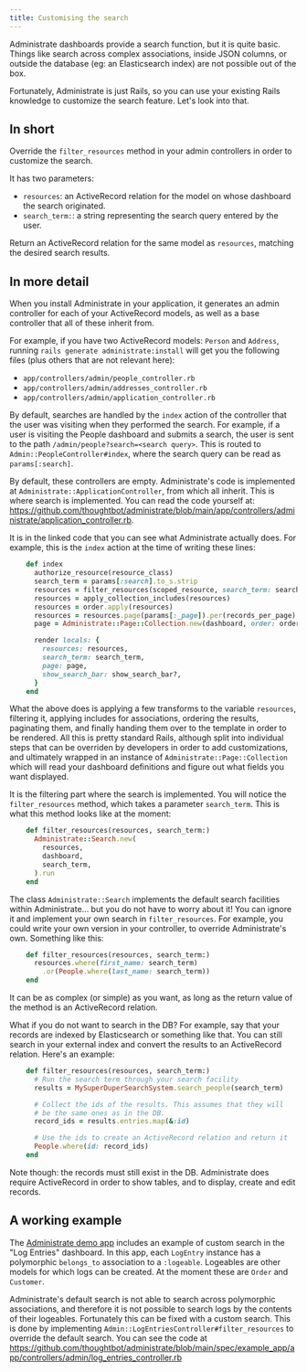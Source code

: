```yaml
---
title: Customising the search
---
```


Administrate dashboards provide a search function, but it is quite basic.
Things like search across complex associations, inside JSON columns, or outside
the database (eg: an Elasticsearch index) are not possible out of the box.

Fortunately, Administrate is just Rails, so you can use your existing Rails
knowledge to customize the search feature. Let's look into that.

## In short

Override the `filter_resources` method in your admin controllers in order
to customize the search.

It has two parameters:

* `resources`: an ActiveRecord relation for the model on whose dashboard the
               search originated.
* `search_term:`: a string representing the search query entered by the user.

Return an ActiveRecord relation for the same model as `resources`, matching
the desired search results.

## In more detail

When you install Administrate in your application, it generates an admin
controller for each of your ActiveRecord models, as well as a base controller
that all of these inherit from.

For example, if you have two ActiveRecord models: `Person` and `Address`,
running `rails generate administrate:install` will get you the following
files (plus others that are not relevant here):

* `app/controllers/admin/people_controller.rb`
* `app/controllers/admin/addresses_controller.rb`
* `app/controllers/admin/application_controller.rb`

By default, searches are handled by the `index` action of the controller that
the user was visiting when they performed the search. For example, if a user
is visiting the People dashboard and submits a search, the user is sent to
the path `/admin/people?search=<search query>`. This is routed to
`Admin::PeopleController#index`, where the search query can be read as
`params[:search]`.

By default, these controllers are empty. Administrate's code is implemented
at `Administrate::ApplicationController`, from which all inherit. This is
where search is implemented. You can read the code yourself at:
https://github.com/thoughtbot/administrate/blob/main/app/controllers/administrate/application_controller.rb.

It is in the linked code that you can see what Administrate actually does.
For example, this is the `index` action at the time of writing these lines:

```ruby
    def index
      authorize_resource(resource_class)
      search_term = params[:search].to_s.strip
      resources = filter_resources(scoped_resource, search_term: search_term)
      resources = apply_collection_includes(resources)
      resources = order.apply(resources)
      resources = resources.page(params[:_page]).per(records_per_page)
      page = Administrate::Page::Collection.new(dashboard, order: order)

      render locals: {
        resources: resources,
        search_term: search_term,
        page: page,
        show_search_bar: show_search_bar?,
      }
    end
```

What the above does is applying a few transforms
to the variable `resources`, filtering it, applying includes for associations,
ordering the results, paginating them, and finally handing them over to the
template in order to be rendered. All this is pretty standard Rails, although
split into individual steps that can be overriden by developers in order
to add customizations, and ultimately wrapped in an instance of
`Administrate::Page::Collection` which will read your dashboard definitions
and figure out what fields you want displayed.

It is the filtering part where the search is implemented. You will notice the
`filter_resources` method, which takes a parameter `search_term`. This is what
this method looks like at the moment:

```ruby
    def filter_resources(resources, search_term:)
      Administrate::Search.new(
        resources,
        dashboard,
        search_term,
      ).run
    end
```

The class `Administrate::Search` implements the default search facilities
within Administrate... but you do not have to worry about it! You can ignore
it and implement your own search in `filter_resources`. For example, you
could write your own version in your controller, to override Administrate's
own. Something like this:

```ruby
    def filter_resources(resources, search_term:)
      resources.where(first_name: search_term)
        .or(People.where(last_name: search_term))
    end
```

It can be as complex (or simple) as you want, as long as the return value
of the method is an ActiveRecord relation.

What if you do not want to search in the DB? For example, say that your records
are indexed by Elasticsearch or something like that. You can still search
in your external index and convert the results to an ActiveRecord relation.
Here's an example:

```ruby
    def filter_resources(resources, search_term:)
      # Run the search term through your search facility
      results = MySuperDuperSearchSystem.search_people(search_term)

      # Collect the ids of the results. This assumes that they will
      # be the same ones as in the DB.
      record_ids = results.entries.map(&:id)

      # Use the ids to create an ActiveRecord relation and return it
      People.where(id: record_ids)
    end
```

Note though: the records must still exist in the DB. Administrate does
require ActiveRecord in order to show tables, and to display, create and edit
records.

## A working example

The [Administrate demo app](/spec/)
includes an example of custom search in the "Log Entries" dashboard.
In this app, each `LogEntry` instance has a polymorphic `belongs_to`
association to a `:logeable`. Logeables are other models for which logs can be
created. At the moment these are `Order` and `Customer`.

Administrate's default search is not able to search across polymorphic
associations, and therefore it is not possible to search logs by the contents
of their logeables. Fortunately this can be fixed with a custom search. This is
done by implementing `Admin::LogEntriesController#filter_resources` to override
the default search. You can see the code at
https://github.com/thoughtbot/administrate/blob/main/spec/example_app/app/controllers/admin/log_entries_controller.rb
